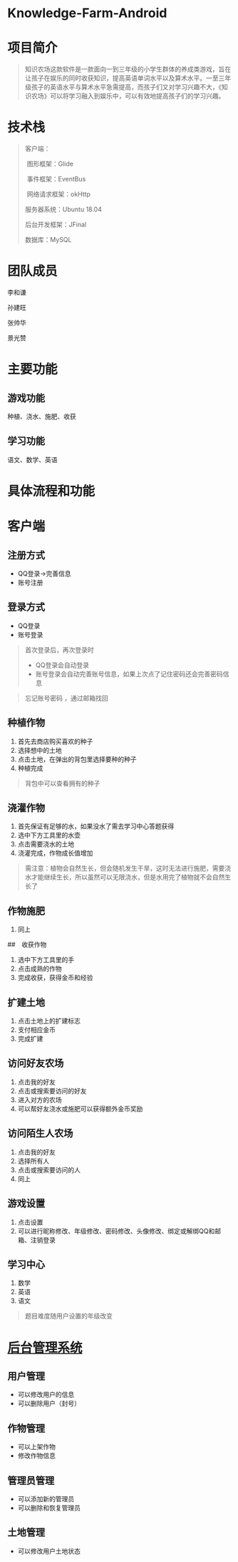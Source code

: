 # Knowledge-Farm-Android
# 项目简介

> ​		知识农场这款软件是一款面向一到三年级的小学生群体的养成类游戏，旨在让孩子在娱乐的同时收获知识，提高英语单词水平以及算术水平。一至三年级孩子的英语水平与算术水平急需提高，而孩子们又对学习兴趣不大，《知识农场》可以将学习融入到娱乐中，可以有效地提高孩子们的学习兴趣。

# 技术栈

> 客户端：
>
> ​		图形框架：Glide
>
> ​		事件框架：EventBus
>
> ​		网络请求框架：okHttp
>
> 服务器系统：Ubuntu 18.04
>
> 后台开发框架：JFinal
>
> 数据库：MySQL

# 团队成员

李和谦

孙建旺

张帅华

景光赞

# 主要功能 

## 游戏功能

种植、浇水、施肥、收获

## 学习功能

语文、数学、英语

# 具体流程和功能

# **客户端**

## 注册方式

- QQ登录->完善信息
- 账号注册

## 登录方式

- QQ登录
- 账号登录

> 首次登录后，再次登录时
>
> - QQ登录会自动登录
> - 账号登录会自动完善账号信息，如果上次点了记住密码还会完善密码信息

> 忘记账号密码 ，通过邮箱找回

## 种植作物

1. 首先去商店购买喜欢的种子
2. 选择想中的土地
3. 点击土地，在弹出的背包里选择要种的种子
4. 种植完成

> 背包中可以查看拥有的种子

## 浇灌作物

1. 首先保证有足够的水，如果没水了需去学习中心答题获得
2. 选中下方工具里的水壶
3. 点击需要浇水的土地
4. 浇灌完成，作物成长值增加

> 需注意：植物会自然生长，但会随机发生干旱，这时无法进行施肥，需要浇水才能继续生长，所以虽然可以无限浇水，但是水用完了植物就不会自然生长了

## 作物施肥

1. 同上

##　收获作物

1. 选中下方工具里的手
2. 点击成熟的作物
3. 完成收获，获得金币和经验

## 扩建土地

1. 点击土地上的扩建标志
2. 支付相应金币
3. 完成扩建

## 访问好友农场

1. 点击我的好友
2. 点击或搜索要访问的好友
3. 进入对方的农场
4. 可以帮好友浇水或施肥可以获得额外金币奖励

## 访问陌生人农场

1. 点击我的好友
2. 选择所有人
3. 点击或搜索要访问的人
4. 同上

## 游戏设置

1. 点击设置
2. 可以进行昵称修改、年级修改、密码修改、头像修改、绑定或解绑QQ和邮箱、注销登录

## 学习中心

1. 数学
2. 英语
3. 语文

> 题目难度随用户设置的年级改变

# [后台管理系统](http://39.106.18.238:8080/FarmKnowledge/)

## 用户管理

- 可以修改用户的信息
- 可以删除用户（封号）

## 作物管理

- 可以上架作物
- 修改作物信息

## 管理员管理

- 可以添加新的管理员
- 可以删除和恢复管理员

## 土地管理

- 可以修改用户土地状态